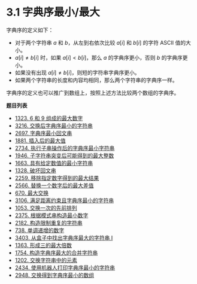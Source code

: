 # 3.1 字典序最小/最大

字典序的定义如下：

- 对于两个字符串 $a$ 和 $b$，从左到右依次比较 $a[i]$ 和 $b[i]$ 的字符 ASCII 值的大小。
- $a[i] \neq b[i]$ 时，如果 $a[i] < b[i]$，那么 $a$ 的字典序更小，否则 $b$ 的字典序更小。
- 如果没有出现 $a[i] \neq b[i]$，则短的字符串字典序更小。
- 如果两个字符串的长度和内容均相同，那么两个字符串的字典序一样。

字典序的定义也可以推广到数组上，按照上述方法比较两个数组的字典序。

**题目列表**

- [1323. 6 和 9 组成的最大数字](https://leetcode.cn/problems/maximum-69-number/description/)
- [3216. 交换后字典序最小的字符串](https://leetcode.cn/problems/lexicographically-smallest-string-after-a-swap/description/)
- [2697. 字典序最小回文串](https://leetcode.cn/problems/lexicographically-smallest-palindrome/description/)
- [1881. 插入后的最大值](https://leetcode.cn/problems/maximum-value-after-insertion/description/)
- [2734. 执行子串操作后的字典序最小字符串](https://leetcode.cn/problems/lexicographically-smallest-string-after-substring-operation/description/)
- [1946. 子字符串突变后可能得到的最大整数](https://leetcode.cn/problems/largest-number-after-mutating-substring/description/)
- [1663. 具有给定数值的最小字符串](https://leetcode.cn/problems/smallest-string-with-a-given-numeric-value/description/)
- [1328. 破坏回文串](https://leetcode.cn/problems/break-a-palindrome/description/)
- [2259. 移除指定数字得到的最大结果](https://leetcode.cn/problems/remove-digit-from-number-to-maximize-result/description/)
- [2566. 替换一个数字后的最大差值](https://leetcode.cn/problems/maximum-difference-by-remapping-a-digit/description/)
- [670. 最大交换](https://leetcode.cn/problems/maximum-swap/description/)
- [3106. 满足距离约束且字典序最小的字符串](https://leetcode.cn/problems/lexicographically-smallest-string-after-operations-with-constraint/description/)
- [1053. 交换一次的先前排列](https://leetcode.cn/problems/previous-permutation-with-one-swap/description/)
- [2375. 根据模式串构造最小数字](https://leetcode.cn/problems/construct-smallest-number-from-di-string/description/)
- [2182. 构造限制重复的字符串](https://leetcode.cn/problems/construct-string-with-repeat-limit/description/)
- [738. 单调递增的数字](https://leetcode.cn/problems/monotone-increasing-digits/description/)
- [3403. 从盒子中找出字典序最大的字符串 I](https://leetcode.cn/problems/find-the-lexicographically-largest-string-from-the-box-i/solutions/3033286/mei-ju-zuo-duan-dian-tan-xin-pythonjavac-y2em/)
- [1363. 形成三的最大倍数](https://leetcode.cn/problems/largest-multiple-of-three/description/)
- [1754. 构造字典序最大的合并字符串](https://leetcode.cn/problems/largest-merge-of-two-strings/description/)
- [1202. 交换字符串中的元素](https://leetcode.cn/problems/smallest-string-with-swaps/description/)
- [2434. 使用机器人打印字典序最小的字符串](https://leetcode.cn/problems/using-a-robot-to-print-the-lexicographically-smallest-string/description/)
- [2948. 交换得到字典序最小的数组](https://leetcode.cn/problems/make-lexicographically-smallest-array-by-swapping-elements/description/)
